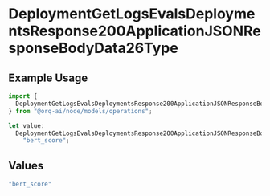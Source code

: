 # DeploymentGetLogsEvalsDeploymentsResponse200ApplicationJSONResponseBodyData26Type

## Example Usage

```typescript
import {
  DeploymentGetLogsEvalsDeploymentsResponse200ApplicationJSONResponseBodyData26Type,
} from "@orq-ai/node/models/operations";

let value:
  DeploymentGetLogsEvalsDeploymentsResponse200ApplicationJSONResponseBodyData26Type =
    "bert_score";
```

## Values

```typescript
"bert_score"
```